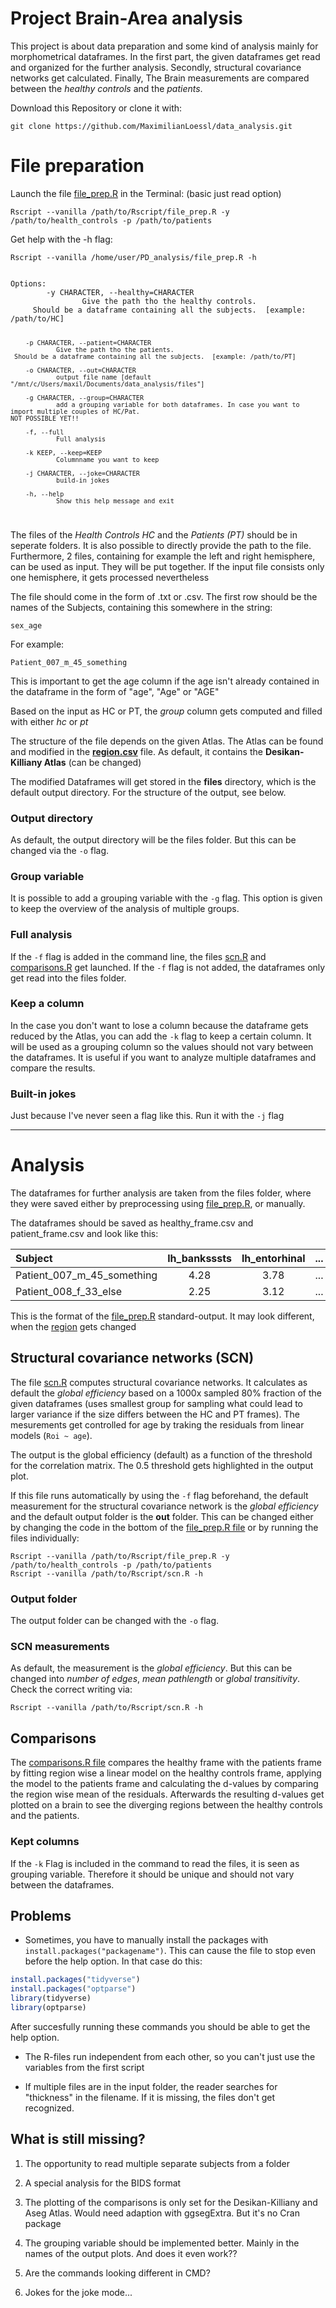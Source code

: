 # Project Brain-Area analysis

This project is about data preparation and some kind of analysis mainly for morphometrical dataframes. In the first part, the given dataframes get read and organized for the further analysis. Secondly, structural covariance networks get calculated. Finally, The Brain measurements are compared between the <i>healthy controls</i> and the <i>patients</i>.

Download this Repository or clone it with:
```
git clone https://github.com/MaximilianLoessl/data_analysis.git
```

# File preparation
Launch the file [file_prep.R](file_prep.R) in the Terminal:         (basic just read option)

```
Rscript --vanilla /path/to/Rscript/file_prep.R -y /path/to/health_controls -p /path/to/patients
```
Get help with the -h flag:
```
Rscript --vanilla /home/user/PD_analysis/file_prep.R -h
```

<code>
Options:
        -y CHARACTER, --healthy=CHARACTER
                Give the path tho the healthy controls.
     Should be a dataframe containing all the subjects.  [example: /path/to/HC]

        -p CHARACTER, --patient=CHARACTER
                Give the path tho the patients.
     Should be a dataframe containing all the subjects.  [example: /path/to/PT]

        -o CHARACTER, --out=CHARACTER
                output file name [default "/mnt/c/Users/maxil/Documents/data_analysis/files"]

        -g CHARACTER, --group=CHARACTER
                add a grouping variable for both dataframes. In case you want to import multiple couples of HC/Pat.
    NOT POSSIBLE YET!!

        -f, --full
                Full analysis

        -k KEEP, --keep=KEEP
                Columnname you want to keep

        -j CHARACTER, --joke=CHARACTER
                build-in jokes

        -h, --help
                Show this help message and exit

</code>

The files of the <i>Health Controls HC</i> and the <i>Patients (PT)</i> should be in seperate folders. It is also possible to directly provide the path to the file. Furthermore, 2 files, containing for example the left and right hemisphere, can be used as input. They will be put together. If the input file consists only one hemisphere, it gets processed nevertheless

The file should come in the form of .txt or .csv. The first row should be the names of the Subjects, containing this somewhere in the string:

<code>sex_age</code>

For example:

<code>Patient_007_m_45_something</code>

This is important to get the age column if the age isn't already contained in the dataframe in the form of "age", "Age" or "AGE"

Based on the input as HC or PT, the <i>group</i> column gets computed and filled with either <i>hc</i> or <i>pt</i> 

The structure of the file depends on the given Atlas. The Atlas can be found and modified in the <b>[region.csv](region.csv)</b> file. As default, it contains the <b>Desikan-Killiany Atlas</b> (can be changed)

The modified Dataframes will get stored in the <b>files</b> directory, which is the default output directory. For the structure of the output, see below. 

### Output directory
As default, the output directory will be the files folder. But this can be changed via the `-o` flag.

### Group variable
It is possible to add a grouping variable with the `-g` flag. This option is given to keep the overview of the analysis of multiple groups.

### Full analysis
If the `-f` flag is added in the command line, the files [scn.R](scn.R) and [comparisons.R](comparisons.R) get launched. If the `-f` flag is not added, the dataframes only get read into the files folder.

### Keep a column
In the case you don't want to lose a column because the dataframe gets reduced by the Atlas, you can add the `-k` flag to keep a certain column. It will be used as a grouping column so the values should not vary between the dataframes. It is useful if you want to analyze multiple dataframes and compare the results. 

### Built-in jokes
Just because I've never seen a flag like this. Run it with the `-j` flag

---


# Analysis

The dataframes for further analysis are taken from the files folder, where they were saved either by preprocessing using [file_prep.R](file_prep.R), or manually.

The dataframes should be saved as healthy_frame.csv and patient_frame.csv and look like this:

| Subject                     | lh_banksssts | lh_entorhinal |  ...  | age  |
| :---                        |    :----:    |      :---:    | :---: | ---: |
| Patient_007_m_45_something  | 4.28         | 3.78          |  ...  |  45  |
| Patient_008_f_33_else       | 2.25         | 3.12          |  ...  |  33  |

This is the format of the [file_prep.R](file_prep.R) standard-output. It may look different, when the [region](region.csv) gets changed



## Structural covariance networks (SCN)
The file [scn.R](scn.R) computes structural covariance networks. It calculates as default the <i>global efficiency</i> based on a 1000x sampled 80% fraction of the given dataframes (uses smallest group for sampling what could lead to larger variance if the size differs between the HC and PT frames). The mesurements get controlled for age by traking the residuals from linear models (`Roi ~ age`).

The output is the global efficiency (default) as a function of the threshold for the correlation matrix. The 0.5 threshold gets highlighted in the output plot.

If this file runs automatically by using the `-f` flag beforehand, the default measurement for the structural covariance network is the <i>global efficiency</i> and the default output folder is the <b>out</b> folder. This can be changed either by changing the code in the bottom of the [file_prep.R file](file_prep.R) or by running the files individually:

```
Rscript --vanilla /path/to/Rscript/file_prep.R -y /path/to/health_controls -p /path/to/patients
Rscript --vanilla /path/to/Rscript/scn.R -h

```
### Output folder
The output folder can be changed with the `-o` flag.

### SCN measurements
As default, the measurement is the <i>global efficiency</i>. But this can be changed into <i>number of edges</i>, <i>mean pathlength</i> or <i>global transitivity</i>. Check the correct writing via:
```
Rscript --vanilla /path/to/Rscript/scn.R -h
```

## Comparisons
The [comparisons.R file](comparisons.R) compares the healthy frame with the patients frame by fitting region wise a linear model on the healthy controls frame, applying the model to the patients frame and calculating the d-values by comparing the region wise mean of the residuals. Afterwards the resulting d-values get plotted on a brain to see the diverging regions between the healthy controls and the patients.

### Kept columns
If the `-k` Flag is included in the command to read the files, it is seen as grouping variable. Therefore it should be unique and should not vary between the dataframes. 

## Problems

- Sometimes, you have to manually install the packages with <code>install.packages("packagename")</code>. This can cause the file to stop even before the help option. In that case do this:

```R
install.packages("tidyverse")
install.packages("optparse")
library(tidyverse)
library(optparse)
```
    
After succesfully running these commands you should be able to get the help option.

- The R-files run independent from each other, so you can't just use the variables from the first script

- If multiple files are in the input folder, the reader searches for "thickness" in the filename. If it is missing, the files don't get recognized.

## What is still missing?

1. The opportunity to read multiple separate subjects from a folder

2. A special analysis for the BIDS format

3. The plotting of the comparisons is only set for the Desikan-Killiany and Aseg Atlas. Would need adaption with ggsegExtra. But it's no Cran package

4. The grouping variable should be implemented better. Mainly in the names of the output plots. And does it even work??

5. Are the commands looking different in CMD?

6. Jokes for the joke mode...